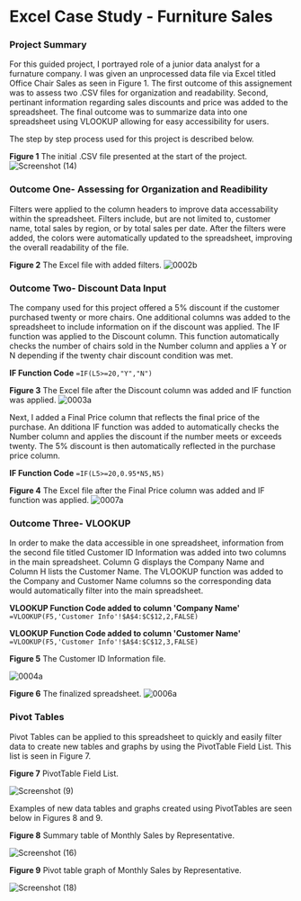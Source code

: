# Excel Case Study - Furniture Sales

### **Project Summary**
For this guided project, I portrayed role of a junior data analyst for a furnature company. I was given an unprocessed data file via Excel titled Office Chair Sales as seen in Figure 1. The first outcome of this assignement was to assess two .CSV files for organization and readability. Second, pertinant information regarding sales discounts and price was added to the spreadsheet. The final outcome was to summarize data into one spreadsheet using VLOOKUP allowing for easy accessibility for users. 

The step by step process used for this project is described below.

**Figure 1** The initial .CSV file presented at the start of the project.
![Screenshot (14)](https://user-images.githubusercontent.com/106198562/212751750-790ef8ea-edab-459c-b268-d252bc3e7af3.png)

### Outcome One- Assessing for Organization and Readibility 
Filters were applied to the column headers to improve data accessability within the spreadsheet. Filters include, but are not limited to, customer name, total sales by region, or by total sales per date. After the filters were added, the colors were automatically updated to the spreadsheet, improving the overall readability of the file. 

**Figure 2** The Excel file with added filters.
![0002b](https://user-images.githubusercontent.com/106198562/212759374-258817be-9ad8-44e6-8c6a-5a52b1e0ce8d.jpg)

### Outcome Two- Discount Data Input 
The company used for this project offered a 5% discount if the customer purchased twenty or more chairs. One additional columns was added to the spreadsheet to include information on if the discount was applied. The IF function was applied to the Discount column. This function automatically checks the number of chairs sold in the Number column and applies a Y or N depending if the twenty chair discount condition was met.

**IF Function Code**
`=IF(L5>=20,"Y","N")`

**Figure 3** The Excel file after the Discount column was added and IF function was applied. 
![0003a](https://user-images.githubusercontent.com/106198562/212752860-1925eb4c-7ea2-4ac0-9437-77bf777a4c12.jpg)

Next, I added a Final Price column that reflects the final price of the purchase. An dditiona IF function was added to automatically checks the Number column and applies the discount if the number meets or exceeds twenty. The 5% discount is then automatically reflected in the purchase price column. 

**IF Function Code** `=IF(L5>=20,0.95*N5,N5)`

**Figure 4** The Excel file after the Final Price column was added and IF function was applied. 
![0007a](https://user-images.githubusercontent.com/106198562/212752987-97fd785b-ff2f-435e-9545-987a6109a588.jpg)

### Outcome Three- VLOOKUP

In order to make the data accessible in one spreadsheet, information from the second file titled Customer ID Information was added into two columns in the main spreadsheet. Column G displays the Company Name and Column H lists the Customer Name. The VLOOKUP function was added to the Company and Customer Name columns so the corresponding data would automatically filter into the main spreadsheet. 

**VLOOKUP Function Code added to column 'Company Name'** `=VLOOKUP(F5,'Customer Info'!$A$4:$C$12,2,FALSE)`

**VLOOKUP Function Code added to column 'Customer Name'** `=VLOOKUP(F5,'Customer Info'!$A$4:$C$12,3,FALSE)`

**Figure 5** The Customer ID Information file. 

![0004a](https://user-images.githubusercontent.com/106198562/212753010-c80ca6ba-11ba-43f8-81cb-ec460b673674.jpg)


**Figure 6** The finalized spreadsheet.
![0006a](https://user-images.githubusercontent.com/106198562/212753128-381c21d4-9677-4c9c-8ff7-912a272bbea4.jpg)

### Pivot Tables

Pivot Tables can be applied to this spreadsheet to quickly and easily filter data to create new tables and graphs by using the PivotTable Field List. This list is seen in Figure 7. 

**Figure 7** PivotTable Field List.

![Screenshot (9)](https://user-images.githubusercontent.com/106198562/212741010-5a76ca0d-e9ee-4d78-8ddf-1c5b8920f1b3.png)

Examples of new data tables and graphs created using PivotTables are seen below in Figures 8 and 9.

**Figure 8** Summary table of Monthly Sales by Representative. 

![Screenshot (16)](https://user-images.githubusercontent.com/106198562/212768874-2cd01c15-d440-42c9-bdef-03856cfc5cf9.png)

**Figure 9** Pivot table graph of Monthly Sales by Representative.

![Screenshot (18)](https://user-images.githubusercontent.com/106198562/212769634-a2f7a602-8947-4694-929d-c4bdf5ced99d.png)




